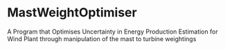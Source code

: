 # MastWeightOptimiser
A Program that Optimises Uncertainty in Energy Production Estimation for Wind Plant through manipulation of the mast to turbine weightings
